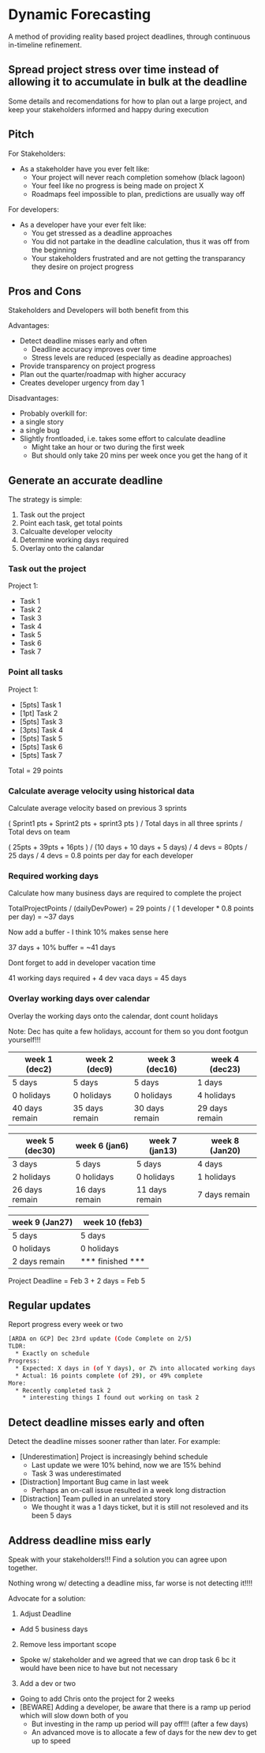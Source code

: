 # Dynamic Forecasting

A method of providing reality based project deadlines, through continuous in-timeline refinement.

## Spread project stress over time instead of allowing it to accumulate in bulk at the deadline

Some details and recomendations for how to plan out a large project, and keep your stakeholders informed and happy during execution

## Pitch

For Stakeholders:

* As a stakeholder have you ever felt like:
  * Your project will never reach completion somehow (black lagoon)
  * Your feel like no progress is being made on project X
  * Roadmaps feel impossible to plan, predictions are usually way off

For developers:

* As a developer have your ever felt like:
  * You get stressed as a deadline approaches
  * You did not partake in the deadline calculation, thus it was off from the beginning
  * Your stakeholders frustrated and are not getting the transparancy they desire on project progress

## Pros and Cons

Stakeholders and Developers will both benefit from this

Advantages:

* Detect deadline misses early and often
  * Deadline accuracy improves over time
  * Stress levels are reduced (especially as deadine approaches)
* Provide transparency on project progress 
* Plan out the quarter/roadmap with higher accuracy
* Creates developer urgency from day 1

Disadvantages:

* Probably overkill for:
 * a single story
 * a single bug
* Slightly frontloaded, i.e. takes some effort to calculate deadline
  * Might take an hour or two during the first week
  * But should only take 20 mins per week once you get the hang of it

## Generate an accurate deadline

The strategy is simple:

1) Task out the project
2) Point each task, get total points
3) Calcualte developer velocity
4) Determine working days required
5) Overlay onto the calandar

### Task out the project

Project 1:

* Task 1
* Task 2
* Task 3
* Task 4
* Task 5
* Task 6
* Task 7

### Point all tasks

Project 1:

* [5pts] Task 1
* [1pt]  Task 2
* [5pts] Task 3
* [3pts] Task 4
* [5pts] Task 5
* [5pts] Task 6
* [5pts] Task 7

Total = 29 points

### Calculate average velocity using historical data

Calculate average velocity based on previous 3 sprints

( Sprint1 pts + Sprint2 pts + sprint3 pts ) / Total days in all three sprints / Total devs on team

( 25pts + 39pts + 16pts ) / (10 days + 10 days + 5 days) / 4 devs
= 80pts / 25 days / 4 devs
= 0.8 points per day for each developer

### Required working days

Calculate how many business days are required to complete the project

TotalProjectPoints / (dailyDevPower)
= 29 points / ( 1 developer * 0.8 points per day)
= ~37 days

Now add a buffer - I think 10% makes sense here

37 days + 10% buffer
= ~41 days

Dont forget to add in developer vacation time

41 working days required + 4 dev vaca days
= 45 days

### Overlay working days over calendar

Overlay the working days onto the calendar, dont count holidays

Note: Dec has quite a few holidays, account for them so you dont footgun yourself!!!

| week 1 (dec2)  | week 2 (dec9)  | week 3 (dec16) | week 4 (dec23) |
| -------------- | -------------- | -------------- | -------------- |
| 5 days         | 5 days         | 5 days         | 1 days         |
| 0 holidays     | 0 holidays     | 0 holidays     | 4 holidays     |
| 40 days remain | 35 days remain | 30 days remain | 29 days remain |   

| week 5 (dec30) | week 6 (jan6)  | week 7 (jan13) | week 8 (Jan20) 
| -------------- | -------------- | -------------- | -------------- 
| 3 days         | 5 days         | 5 days         | 4 days         
| 2 holidays     | 0 holidays     | 0 holidays     | 1 holidays     
| 26 days remain | 16 days remain | 11 days remain | 7 days remain  

| week 9 (Jan27) | week 10 (feb3)   |
| -------------- | --------------   |
| 5 days         | 5 days           |
| 0 holidays     | 0 holidays       |
| 2 days remain  | *** finished *** |

Project Deadline = Feb 3 + 2 days
= Feb 5

## Regular updates

Report progress every week or two

```sh
[ARDA on GCP] Dec 23rd update (Code Complete on 2/5)
TLDR:
  * Exactly on schedule
Progress:
  * Expected: X days in (of Y days), or Z% into allocated working days
  * Actual: 16 points complete (of 29), or 49% complete
More:
  * Recently completed task 2
    * interesting things I found out working on task 2
```

## Detect deadline misses early and often

Detect the deadline misses sooner rather than later. For example:

* [Underestimation] Project is increasingly behind schedule
  * Last update we were 10% behind, now we are 15% behind
  * Task 3 was underestimated
* [Distraction] Important Bug came in last week
  * Perhaps an on-call issue resulted in a week long distraction
* [Distraction] Team pulled in an unrelated story
  * We thought it was a 1 days ticket, but it is still not resoleved and its been 5 days

## Address deadline miss early

Speak with your stakeholders!!! Find a solution you can agree upon together.

Nothing wrong w/ detecting a deadline miss, far worse is not detecting it!!!!

Advocate for a solution:

1) Adjust Deadline
  * Add 5 business days
2) Remove less important scope
  * Spoke w/ stakeholder and we agreed that we can drop task 6 bc it would have been nice to have but not necessary
3) Add a dev or two
  * Going to add Chris onto the project for 2 weeks
  * [BEWARE] Adding a developer, be aware that there is a ramp up period which will slow down both of you
    * But investing in the ramp up period will pay off!!! (after a few days)
    * An advanced move is to allocate a few of days for the new dev to get up to speed

